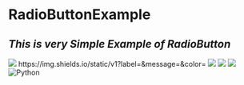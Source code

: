 # RadioButtonExample
## _This is very Simple Example of RadioButton_

<img src = "https://img.shields.io/badge/Java-<MESSAGE>-#007396"/>
https://img.shields.io/static/v1?label=<LABEL>&message=<MESSAGE>&color=<COLOR>

<img src = "https://img.shields.io/badge/facebook-yea-brightgreen"/>
<img src = "https://img.shields.io/badge/mozilla-observatory/:format/:host?publish"/>
  
<img src = "https://simpleicons.org/?q=java-Hi-#007396"/>

  
<img alt="Python" src ="https://img.shields.io/badge/Java-yellow.svg?&style=for-the-badge&logo=java&logoColor=white"/>
